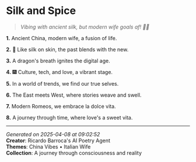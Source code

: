 # Silk and Spice

> *Vibing with ancient silk, but modern wife goals af! 💫👀*

**1.** Ancient China, modern wife, a fusion of life.


**2.** 🌟 Like silk on skin, the past blends with the new.


**3.** A dragon's breath ignites the digital age.


**4.** 🎆 Culture, tech, and love, a vibrant stage.


**5.** In a world of trends, we find our true selves.


**6.** The East meets West, where stories weave and swell.


**7.** Modern Romeos, we embrace la dolce vita.


**8.** A journey through time, where love's a sweet vita.



---

*Generated on 2025-04-08 at 09:02:52*  
**Creator**: Ricardo Barroca's AI Poetry Agent  
**Themes**: China Vibes • Italian Wife  
**Collection**: A journey through consciousness and reality